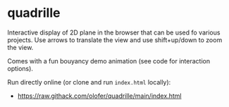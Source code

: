# quadrille

Interactive display of 2D plane in the browser that can be used fo various projects. Use arrows to translate the view and use shift+up/down to zoom the view.

Comes with a fun bouyancy demo animation (see code for interaction options).

Run directly online (or clone and run `index.html` locally):
- https://raw.githack.com/olofer/quadrille/main/index.html
